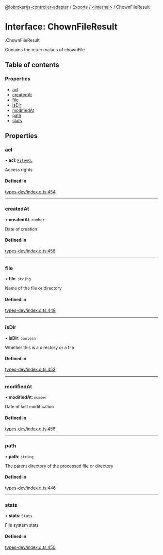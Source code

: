 [@iobroker/js-controller-adapter](../README.md) / [Exports](../modules.md) / [<internal\>](../modules/internal_.md) / ChownFileResult

# Interface: ChownFileResult

[<internal>](../modules/internal_.md).ChownFileResult

Contains the return values of chownFile

## Table of contents

### Properties

- [acl](internal_.ChownFileResult.md#acl)
- [createdAt](internal_.ChownFileResult.md#createdat)
- [file](internal_.ChownFileResult.md#file)
- [isDir](internal_.ChownFileResult.md#isdir)
- [modifiedAt](internal_.ChownFileResult.md#modifiedat)
- [path](internal_.ChownFileResult.md#path)
- [stats](internal_.ChownFileResult.md#stats)

## Properties

### acl

• **acl**: [`FileACL`](internal_.FileACL.md)

Access rights

#### Defined in

[types-dev/index.d.ts:454](https://github.com/ioBroker/ioBroker.js-controller/blob/a115ba28/packages/types-dev/index.d.ts#L454)

___

### createdAt

• **createdAt**: `number`

Date of creation

#### Defined in

[types-dev/index.d.ts:458](https://github.com/ioBroker/ioBroker.js-controller/blob/a115ba28/packages/types-dev/index.d.ts#L458)

___

### file

• **file**: `string`

Name of the file or directory

#### Defined in

[types-dev/index.d.ts:448](https://github.com/ioBroker/ioBroker.js-controller/blob/a115ba28/packages/types-dev/index.d.ts#L448)

___

### isDir

• **isDir**: `boolean`

Whether this is a directory or a file

#### Defined in

[types-dev/index.d.ts:452](https://github.com/ioBroker/ioBroker.js-controller/blob/a115ba28/packages/types-dev/index.d.ts#L452)

___

### modifiedAt

• **modifiedAt**: `number`

Date of last modification

#### Defined in

[types-dev/index.d.ts:456](https://github.com/ioBroker/ioBroker.js-controller/blob/a115ba28/packages/types-dev/index.d.ts#L456)

___

### path

• **path**: `string`

The parent directory of the processed file or directory

#### Defined in

[types-dev/index.d.ts:446](https://github.com/ioBroker/ioBroker.js-controller/blob/a115ba28/packages/types-dev/index.d.ts#L446)

___

### stats

• **stats**: `Stats`

File system stats

#### Defined in

[types-dev/index.d.ts:450](https://github.com/ioBroker/ioBroker.js-controller/blob/a115ba28/packages/types-dev/index.d.ts#L450)
